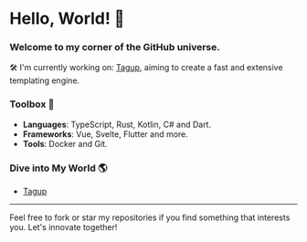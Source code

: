 # Hello, World! 👋

### Welcome to my corner of the GitHub universe.

🛠 I'm currently working on: [Tagup](https://github.com/tagup-lang/tagup), aiming to create a fast and extensive templating engine.

### Toolbox 🧰

- **Languages**: TypeScript, Rust, Kotlin, C# and Dart.
- **Frameworks**: Vue, Svelte, Flutter and more.
- **Tools**: Docker and Git.

### Dive into My World 🌎

<!-- PROJECTS:START -->
- [Tagup](https://github.com/tagup-lang/tagup)
<!-- PROJECTS:END -->

---

Feel free to fork or star my repositories if you find something that interests you. Let's innovate together!